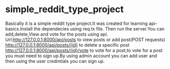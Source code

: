 # simple_reddit_type_project
Basically it is a simple reddit type project.It was created for learning api-basics.Install the dependecies using req.tx file.
Then run the server.You can add,delete,View and vote for the posts using api.
Url:http://127.0.0.1:8000/api/posts to view posts or add post(POST requests)
http://127.0.0.1:8000/api/posts/{id}  to delete a specific post
http://127.0.0.1:8000/api/posts/{id}/vote to vote for a post,to vote for a post you must need to sign up.By using admin account you can add user and then 
using the user credintials you can sign up.
